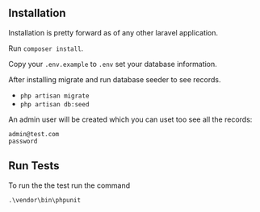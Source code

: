 
## Installation 

Installation is pretty forward as of any other laravel application.

 Run ```composer install```.
  
 Copy your ```.env.example``` to ```.env``` set your database information.

After installing migrate and run database seeder to see records.

- ```php artisan migrate```
- ```php artisan db:seed```

An admin user will be created which you can uset too see all the records:
```
admin@test.com
password
```

## Run Tests
To run the the test run the command
```
.\vendor\bin\phpunit
```
